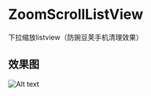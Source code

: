 ZoomScrollListView
==================

下拉缩放listview（防豌豆荚手机清理效果）

## 效果图
![Alt text](https://github.com/zhulingjun/ZoomScrollListView/blob/master/2014-07-19%2013_55_12.gif)
